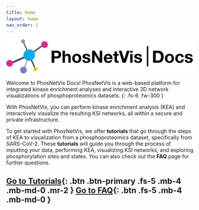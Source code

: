 ```yaml
---
title: Home
layout: home
nav_order: 1
---
```

[![](/assets/images/docsnetvis.png)](https://gumuslab.github.io/PhosNetVis/)

Welcome to PhosNetVis Docs! PhosNetVis is a web-based platform for integrated kinase enrichment analyses and interactive 3D network visualizations of phosphoproteomics datasets.
{: .fs-6 .fw-300 }

With PhosNetVis, you can perform kinase enrichment analysis (KEA) and interactively visualize the resulting KSI networks, all within a secure and private infrastructure. 

To get started with PhosNetVis, we offer **tutorials** that go through the steps of KEA to visualization from a phosphoproteomics dataset, specifically from SARS-CoV-2. These **tutorials** will guide you through the process of inputting your data, performing KEA, visualizing KSI networks, and exploring phosphorylation sites and states. You can also check out the **FAQ** page for further questions.

[Go to Tutorials](./docs/tutorials){: .btn .btn-primary .fs-5 .mb-4 .mb-md-0 .mr-2 } [Go to FAQ](./docs/FAQ.html){: .btn .fs-5 .mb-4 .mb-md-0 }
----
